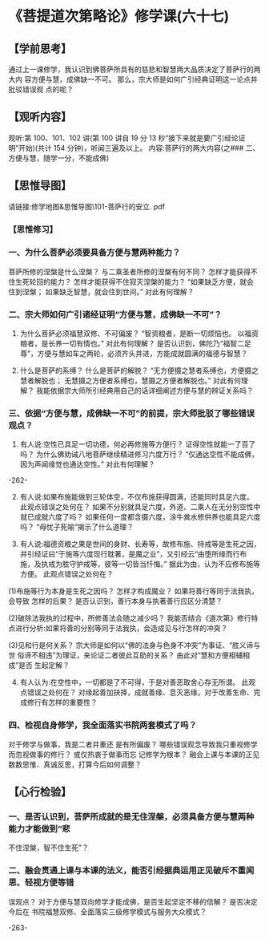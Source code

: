 
# 《菩提道次第略论》修学课(六十七)
## 【学前思考】

通过上一课修学，我认识到佛菩萨所具有的慈悲和智慧两大品质决定了菩萨行的两大内
容方便与慧，成佛缺一不可。
那么，宗大师是如何广引经典证明这一论点并批驳错误观
点的呢？

## 【观听内容】

观听:第 100、101、102 讲(第 100 讲自 19 分 13 秒“接下来就是要广引经论证明”开始)(共计 154 分钟)，听闻三遍及以上。
内容:菩萨行的两大内容(之### 二、方便与慧，随学一分，不能成佛)

## 【思惟导图】

请链接:修学地图&思惟导图\101-菩萨行的安立. pdf

### 【思惟修习】

### 一、为什么菩萨必须要具备方便与慧两种能力？

菩萨所修的涅槃是什么涅槃？
与二乘圣者所修的涅槃有何不同？
怎样才能获得不住生死轮回的能力？
怎样才能获得不住寂灭涅槃的能力？
“如果缺乏方便，就会住到涅槃；
如果缺乏智慧，就会住到世间。”
对此有何理解？

### 二、宗大师如何广引诸经证明“方便与慧，成佛缺一不可”？

1. 为什么菩萨必须福慧双修、不可偏废？
   “智资粮者，是断一切烦恼也。
   以福资粮者，是长养一切有情也。”
   对此有何理解？
   是否认识到，佛陀乃“福智二足尊”，方便与慧如车之两轮，必须齐头并进，方能成就圆满的福德与智慧？

2. 什么是菩萨的系缚？
   什么是菩萨的解脱？
   “无方便摄之慧者系缚也，方便摄之慧者解脱也；
   无慧摄之方便者系缚也，慧摄之方便者解脱也。”
   对此有何理解？
   我能依据宗大师所引经典用自己的话详细阐述方便与慧的辨证关系吗？

### 三、依据“方便与慧，成佛缺一不可”的前提，宗大师批驳了哪些错误观点？

1. 有人说:空性已具足一切功德，何必再修施等方便行？
   证得空性就能一了百了吗？
   为什么佛劝诫八地菩萨继续精进修习六度万行？
   “仅通达空性不能成佛，因为声闻缘觉也通达空性。”
   对此有何理解？

-262-

2. 有人说:如果布施能做到三轮体空，不仅布施获得圆满，还能同时具足六度。
   此观点错误之处何在？
   如果不分别就具足六度，外道、二乘人在无分别空性中就已成就六度了吗？
   如果任何一度都含摄六度，涂牛粪水修供养也能具足六度吗？
   “母忧子死喻”揭示了什么道理？

3. 有人说:福德资粮之果是世间的身财、长寿等，故修布施、持戒等是生死之因，并引经证曰“于施等六度现行耽著，是魔之业”，又引经云“由堕所缘而行布施，及执戒为胜守护戒等，彼等一切皆当忏悔。”
   据此为由，认为不应修布施等方便。
   此观点错误之处何在？

(1)布施等行为本身是生死之因吗？
怎样才构成魔业？
如果将善行等同于法我执，会导致
怎样的后果？
是否认识到，善行本身与执著善行应区分清楚？

(2)破除法我执的过程中，所修善法会随之减少吗？
我能否结合《道次第》修行特点进行分析:如果将善的分别等同于法我执，会造成见与行怎样的冲突？

(3)见和行是何关系？
宗大师是如何以“佛的法身与色身不冲突”为事证、“胜义谛与世
俗谛不相违”为理证，来论证二者彼此互助的关系？
由此对“慧和方便相辅相成”是否
生起定解？

4. 有人认为:在空性中，一切都是了不可得，于是对善恶取舍心存无所谓。
   此观点错误之处何在？
   对缘起善加抉择，成就善缘、息灭恶缘，对于改善生命、完成修行有怎样的重要性？

### 四、检视自身修学，我全面落实书院两套模式了吗？

对于修学与做事，我是二者并重还
是有所偏废？
哪些错误观念导致我只重视修学而忽视做事的修行？
或仅热衷于做事而忘
记修学为根本？
融会上课与本课的正见数数思惟、真诚反思，打算今后如何调整？

## 【心行检验】

### 一、是否认识到，菩萨所成就的是无住涅槃，必须具备方便与慧两种能力才能做到“悲

不住涅槃，智不住生死”？

### 二、融会贯通上课与本课的法义，能否引经据典运用正见破斥不重闻思、轻视方便等错

误观点？
对于方便与慧双向修学才能成佛，是否生起坚定不移的信解？
是否决定今后在
书院福慧双修、全面落实三级修学模式与服务大众模式？

-263-